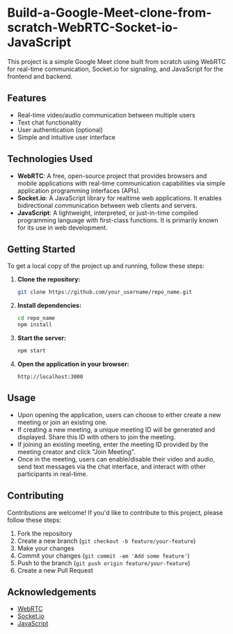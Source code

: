 # Build-a-Google-Meet-clone-from-scratch-WebRTC-Socket-io-JavaScript

This project is a simple Google Meet clone built from scratch using WebRTC for real-time communication, Socket.io for signaling, and JavaScript for the frontend and backend.

## Features

- Real-time video/audio communication between multiple users
- Text chat functionality
- User authentication (optional)
- Simple and intuitive user interface

## Technologies Used

- **WebRTC**: A free, open-source project that provides browsers and mobile applications with real-time communication capabilities via simple application programming interfaces (APIs).
- **Socket.io**: A JavaScript library for realtime web applications. It enables bidirectional communication between web clients and servers.
- **JavaScript**: A lightweight, interpreted, or just-in-time compiled programming language with first-class functions. It is primarily known for its use in web development.

## Getting Started

To get a local copy of the project up and running, follow these steps:

1. **Clone the repository:**
   ```bash
   git clone https://github.com/your_username/repo_name.git
   ```
2. **Install dependencies:**
   ```bash
   cd repo_name
   npm install
   ```
3. **Start the server:**
   ```bash
   npm start
   ```
4. **Open the application in your browser:**
   ```
   http://localhost:3000
   ```

## Usage

- Upon opening the application, users can choose to either create a new meeting or join an existing one.
- If creating a new meeting, a unique meeting ID will be generated and displayed. Share this ID with others to join the meeting.
- If joining an existing meeting, enter the meeting ID provided by the meeting creator and click "Join Meeting".
- Once in the meeting, users can enable/disable their video and audio, send text messages via the chat interface, and interact with other participants in real-time.

## Contributing

Contributions are welcome! If you'd like to contribute to this project, please follow these steps:

1. Fork the repository
2. Create a new branch (`git checkout -b feature/your-feature`)
3. Make your changes
4. Commit your changes (`git commit -am 'Add some feature'`)
5. Push to the branch (`git push origin feature/your-feature`)
6. Create a new Pull Request

## Acknowledgements

- [WebRTC](https://webrtc.org/)
- [Socket.io](https://socket.io/)
- [JavaScript](https://developer.mozilla.org/en-US/docs/Web/JavaScript)
